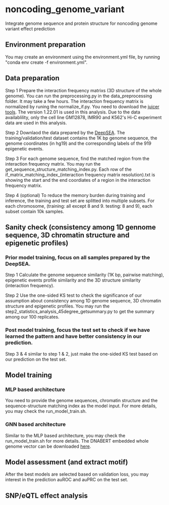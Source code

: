 # noncoding_genome_variant
Integrate genome sequence and protein structure for noncoding genome variant effect prediction

## Environment preparation
You may create an environment using the environment.yml file, by running "conda env create -f environment.yml".

## Data preparation
Step 1 Prepare the interaction frequency matrixs (3D structure of the whole genome). You can run the preprocessing.py in the data_preprocessing folder. It may take a few hours. The interaction frequency matrix is normalized by runing the normalize_if.py. You need to download the [juicer tools](https://github.com/aidenlab/juicer/wiki/Download). The version 1.22.01 is used in this analysis. Due to the data availablility, only the cell line GM12878, IMR90 and K562's Hi-C experiment data are used in this analysis.

Step 2 Downlaod the data prepared by the [DeepSEA](http://deepsea.princeton.edu/help/). The training/validation/test dataset contains the 1K bp genome sequence, the genome coordinates (in hg19) and the corresponding labels of the 919 epigenetic events.

Step 3 For each genome sequence, find the matched region from the interaction frequency matrix. You may run the get_sequence_structure_matching_index.py. Each row of the  if_matrix_matching_index_(interaction frequency matrix resolution).txt is showing the start and the end coordiates of a region in the interaction frequency matrix.

Step 4 (optional) To reduce the memory burden during training and inference, the training and test set are splitted into multiple subsets. For each chromosome, (training: all except 8 and 9. testing: 8 and 9), each subset contain 10k samples.

## Sanity check (consistency among 1D gennome sequence, 3D chromatin structure and epigenetic profiles)

### Prior model training, focus on all samples prepared by the DeepSEA.
Step 1 Calculate the genome sequence similarity (1K bp, pairwise matching), epigenetic events profile similarity and the 3D structure similarity (interaction frequency).

Step 2 Use the one-sided KS test to check the significance of our assumption about consistency among 1D genome sequence, 3D chromatin structure and epigenetic profiles. You may run the step2_statistics_analysis_45degree_getsummary.py to get the summary among our 100 replicates.

### Post model training, focus the test set to check if we have learned the pattern and have better consistency in our prediction.
Step 3 & 4 similar to step 1 & 2, just make the one-sided KS test based on our prediction on the test set.

## Model training
### MLP based architecture
You need to provide the genome sequences, chromatin structure and the sequence-structure matching index as the model input. For more details, you may check the run_model_train.sh.

### GNN based architecture
Similar to the MLP based architecture, you may check the run_model_train.sh for more details. The DNABERT embedded whole genome vector can be downloaded [here](https://drive.google.com/file/d/1mC05WLGeNNO-nBGaYnCp4tw1Wkh6C9jd/view?usp=sharing).

## Model assessment (and extract motif)
After the best models are selected based on validation loss, you may interest in the prediction auROC and auPRC on the test set. 

## SNP/eQTL effect analysis


